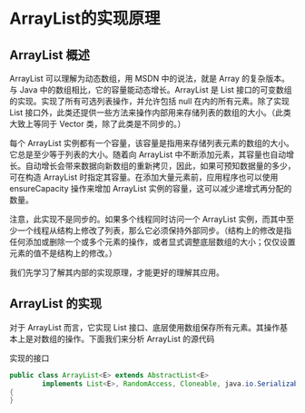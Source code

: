 # ArrayList的实现原理
## ArrayList 概述
ArrayList 可以理解为动态数组，用 MSDN 中的说法，就是 Array 的复杂版本。与 Java 中的数组相比，它的容量能动态增长。ArrayList 是 List 接口的可变数组的实现。实现了所有可选列表操作，并允许包括 null 在内的所有元素。除了实现 List 接口外，此类还提供一些方法来操作内部用来存储列表的数组的大小。（此类大致上等同于 Vector 类，除了此类是不同步的。）

每个 ArrayList 实例都有一个容量，该容量是指用来存储列表元素的数组的大小。它总是至少等于列表的大小。随着向 ArrayList 中不断添加元素，其容量也自动增长。自动增长会带来数据向新数组的重新拷贝，因此，如果可预知数据量的多少，可在构造 ArrayList 时指定其容量。在添加大量元素前，应用程序也可以使用 ensureCapacity 操作来增加 ArrayList 实例的容量，这可以减少递增式再分配的数量。

注意，此实现不是同步的。如果多个线程同时访问一个 ArrayList 实例，而其中至少一个线程从结构上修改了列表，那么它必须保持外部同步。（结构上的修改是指任何添加或删除一个或多个元素的操作，或者显式调整底层数组的大小；仅仅设置元素的值不是结构上的修改。）

我们先学习了解其内部的实现原理，才能更好的理解其应用。

## ArrayList 的实现
对于 ArrayList 而言，它实现 List 接口、底层使用数组保存所有元素。其操作基本上是对数组的操作。下面我们来分析 ArrayList 的源代码

实现的接口
```java
public class ArrayList<E> extends AbstractList<E>
        implements List<E>, RandomAccess, Cloneable, java.io.Serializable
{
}
```
